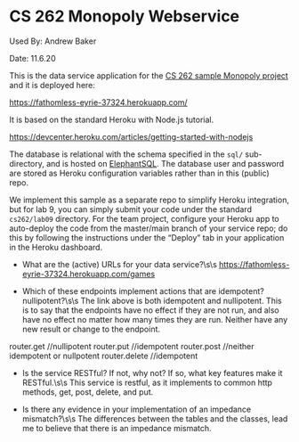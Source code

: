 # CS 262 Monopoly Webservice

Used By: Andrew Baker

Date: 11.6.20

This is the data service application for the [CS 262 sample Monopoly project](https://github.com/calvin-cs262-organization/monopoly-project) 
and it is deployed here:
          
<https://fathomless-eyrie-37324.herokuapp.com/>

It is based on the standard Heroku with Node.js tutorial.

<https://devcenter.heroku.com/articles/getting-started-with-nodejs>  

The database is relational with the schema specified in the `sql/` sub-directory,
 and is hosted on [ElephantSQL](https://www.elephantsql.com/). The database user
and password are stored as Heroku configuration variables rather than in this (public) repo.

We implement this sample as a separate repo to simplify Heroku integration, but 
for lab 9, you can simply submit your code under the standard `cs262/lab09` directory. 
For the team project, configure your Heroku app to auto-deploy the code from the
master/main branch of your
service repo; do this by following the instructions under the &ldquo;Deploy&rdquo; 
tab in your application in the Heroku dashboard.
 
* What are the (active) URLs for your data service?\s\s
<https://fathomless-eyrie-37324.herokuapp.com/games>

* Which of these endpoints implement actions that are idempotent? nullipotent?\s\s
The link above is both idempotent and nullipotent. This is to say that the endpoints have no effect if they are not run, and also have no effect no matter how many times they are run. Neither have any new result or change to the endpoint. 

router.get //nullipotent
router.put //idempotent
router.post //neither idempotent or nullpotent
router.delete //idempotent

* Is the service RESTful? If not, why not? If so, what key features make it RESTful.\s\s
This service is restful, as it implements to common http methods, get, post, delete, and put. 

* Is there any evidence in your implementation of an impedance mismatch?\s\s
The differences between the tables and the classes, lead me to believe that there is an impedance mismatch.
